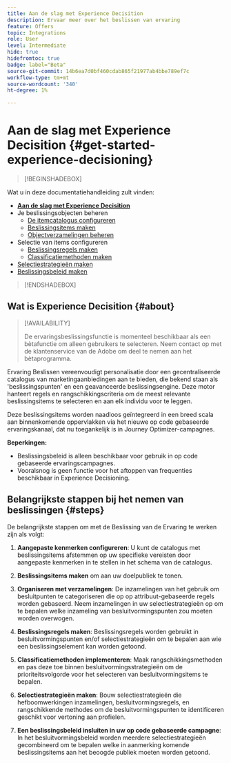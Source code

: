 ```yaml
---
title: Aan de slag met Experience Decisition
description: Ervaar meer over het beslissen van ervaring
feature: Offers
topic: Integrations
role: User
level: Intermediate
hide: true
hidefromtoc: true
badge: label="Beta"
source-git-commit: 14b6ea7d0bf460cdab865f21977ab4bbe789ef7c
workflow-type: tm+mt
source-wordcount: '340'
ht-degree: 1%

---
```


# Aan de slag met Experience Decisition {#get-started-experience-decisioning}

>[!BEGINSHADEBOX]

Wat u in deze documentatiehandleiding zult vinden:

* **[Aan de slag met Experience Decisition](gs-experience-decisioning.md)**
* Je beslissingsobjecten beheren
   * [De itemcatalogus configureren](catalogs.md)
   * [Beslissingsitems maken](items.md)
   * [Objectverzamelingen beheren](collections.md)
* Selectie van items configureren
   * [Beslissingsregels maken](rules.md)
   * [Classificatiemethoden maken](ranking.md)
* [Selectiestrategieën maken](selection-strategies.md)
* [Beslissingsbeleid maken](create-decision.md)

>[!ENDSHADEBOX]

## Wat is Experience Decisition {#about}

>[!AVAILABILITY]
>
>De ervaringsbeslissingsfunctie is momenteel beschikbaar als een bètafunctie om alleen gebruikers te selecteren. Neem contact op met de klantenservice van de Adobe om deel te nemen aan het bètaprogramma.

Ervaring Beslissen vereenvoudigt personalisatie door een gecentraliseerde catalogus van marketingaanbiedingen aan te bieden, die bekend staan als &#39;beslissingspunten&#39; en een geavanceerde beslissingsengine. Deze motor hanteert regels en rangschikkingscriteria om de meest relevante beslissingsitems te selecteren en aan elk individu voor te leggen.

Deze beslissingsitems worden naadloos geïntegreerd in een breed scala aan binnenkomende oppervlakken via het nieuwe op code gebaseerde ervaringskanaal, dat nu toegankelijk is in Journey Optimizer-campagnes.

**Beperkingen:**

* Beslissingsbeleid is alleen beschikbaar voor gebruik in op code gebaseerde ervaringscampagnes.
* Vooralsnog is geen functie voor het aftoppen van frequenties beschikbaar in Experience Decisioning.

## Belangrijkste stappen bij het nemen van beslissingen {#steps}

De belangrijkste stappen om met de Beslissing van de Ervaring te werken zijn als volgt:

1. **Aangepaste kenmerken configureren**: U kunt de catalogus met beslissingsitems afstemmen op uw specifieke vereisten door aangepaste kenmerken in te stellen in het schema van de catalogus.

1. **Beslissingsitems maken** om aan uw doelpubliek te tonen.

1. **Organiseren met verzamelingen**: De inzamelingen van het gebruik om besluitpunten te categoriseren die op op attribuut-gebaseerde regels worden gebaseerd. Neem inzamelingen in uw selectiestrategieën op om te bepalen welke inzameling van besluitvormingspunten zou moeten worden overwogen.

1. **Beslissingsregels maken**: Beslissingsregels worden gebruikt in besluitvormingspunten en/of selectiestrategieën om te bepalen aan wie een beslissingselement kan worden getoond.

1. **Classificatiemethoden implementeren**: Maak rangschikkingsmethoden en pas deze toe binnen besluitvormingsstrategieën om de prioriteitsvolgorde voor het selecteren van besluitvormingsitems te bepalen.

1. **Selectiestrategieën maken**: Bouw selectiestrategieën die hefboomwerkingen inzamelingen, besluitvormingsregels, en rangschikkende methodes om de besluitvormingspunten te identificeren geschikt voor vertoning aan profielen.

1. **Een beslissingsbeleid insluiten in uw op code gebaseerde campagne**: In het besluitvormingsbeleid worden meerdere selectiestrategieën gecombineerd om te bepalen welke in aanmerking komende beslissingsitems aan het beoogde publiek moeten worden getoond.
